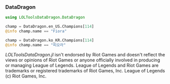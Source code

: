 ### DataDragon

```julia
using LOLToolsDataDragon.DataDragon

champ = DataDragon.en_US.Champions[114]
@info champ.name == "Fiora"

champ = DataDragon.ko_KR.Champions[114]
@info champ.name == "피오라"
```


*LOLToolsDataDragon.jl* isn't endorsed by Riot Games and doesn't reflect the views or opinions of Riot Games or anyone officially involved in producing or managing League of Legends.
League of Legends and Riot Games are trademarks or registered trademarks of Riot Games, Inc. League of Legends (c) Riot Games, Inc.

